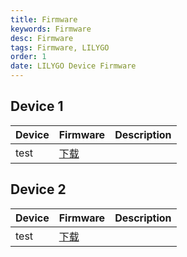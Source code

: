 ```yaml
---
title: Firmware
keywords: Firmware
desc: Firmware
tags: Firmware, LILYGO
order: 1
date: LILYGO Device Firmware
---
```



## Device 1

| Device        | Firmware                |  Description |   
|--------------------------------------|--------------------------------|---|
| test                                | <a href="./bin/maixpy_speech.bin" download="maixpy_speech.bin">下载</a>            |   |   |

## Device 2

| Device        | Firmware                |  Description |   
|--------------------------------------|--------------------------------|---|
| test                                | <a href="./bin/maixpy_speech.bin" download="maixpy_speech.bin">下载</a>            |   |   |
